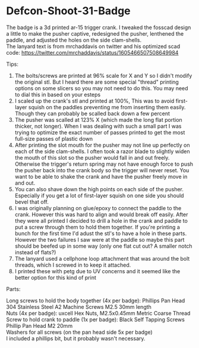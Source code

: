 # Defcon-Shoot-31-Badge
The badge is a 3d printed ar-15 trigger crank. I tweaked the fosscad design a little to make the pusher captive, redesigned the pusher, lenthened the paddle, and adjusted the holes on the side clam-shells.  
The lanyard text is from mrchaddavis on twitter and his optimized scad code: https://twitter.com/mrchaddavis/status/1605466507508649984

Tips:

1. The bolts/screws are printed at 96% scale for X and Y so I didn't modify the original stl. But I heard there are some special "thread" printing options on some slicers so you may not need to do this. You may need to dial this in based on your esteps
2. I scaled up the crank's stl and printed at 100%, This was to avoid first-layer squish on the paddles preventing me from inserting them easily. Though they can probably be scalled back down a few percent
3. The pusher was scalled at 123% X (which made the long flat portion thicker, not longer). When I was dealing with such a small part I was trying to optimize the exact number of passes printed to get the most full-size passes of plastic down
4. After printing the slot mouth for the pusher may not line up perfectly on each of the side clam-shells. I often took a razor blade to slightly widen the mouth of this slot so the pusher would fall in and out freely. Otherwise the trigger's return spring may not have enough force to push the pusher back into the crank body so the trigger will never reset. You want to be able to shake the crank and have the pusher freely move in and out.
5. You can also shave down the high points on each side of the pusher. Especially if you get a lot of first-layer squish on one side you should bevel that off.
6. I was originally planning on glue/epoxy to connect the paddle to the crank. However this was hard to align and would break off easily. After they were all printed I decided to drill a hole in the crank and paddle to put a screw through them to hold them together. If you're printing a bunch for the first time I'd adust the stl's to have a hole in these parts. However the two failures I saw were at the paddle so maybe this part should be beefed up in some way (only one flat cut out? A smaller notch instead of flats?)
8. The lanyard used a cellphone loop attachment that was around the bolt threads, which I screwed in to keep it attached.
9. I printed these with petg due to UV concerns and it seemed like the better option for this kind of print

Parts:

Long screws to hold the body together (4x per badge): Phillips Pan Head 304 Stainless Steel A2 Machine Screws M2.5 30mm length  
Nuts (4x per badge): uxcell Hex Nuts, M2.5x0.45mm Metric Coarse Thread  
Screw to hold crank to paddle (1x per badge): Black Self Tapping Screws Phillip Pan Head M2 20mm  
Washers for all screws (on the pan head side 5x per badge)  
I included a phillips bit, but it probably wasn't necessary.  
